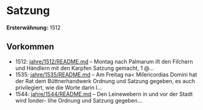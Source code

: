 # Satzung

**Ersterwähnung:** 1512

## Vorkommen
- 1512: [jahre/1512/README.md](../jahre/1512/README.md) – Montag nach Palmarum iſt den Fiſchern und Händlern
mit den Karpfen Satzung gemacht, 1 @...
- 1535: [jahre/1535/README.md](../jahre/1535/README.md) – Am Freitag na< Miſericordias Domini hat der Rat
dem Büttnerhandwerk Ordnung und Satzung gegeben, es
auch privilegiert, wie die Worte darin l...
- 1544: [jahre/1544/README.md](../jahre/1544/README.md) – Den Leinewebern in und vor der Stadt wird ſonder-
lihe Ordnung und Satzung gegeben...
